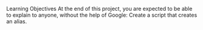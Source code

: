Learning Objectives
At the end of this project, you are expected to be able to explain to anyone, without the help of Google:
Create a script that creates an alias.
